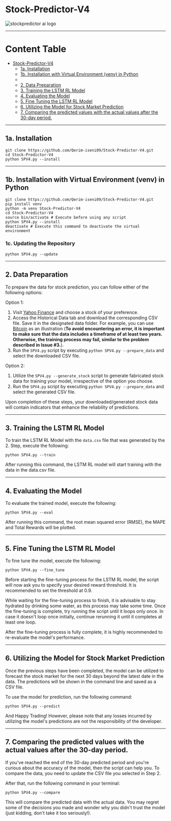# Stock-Predictor-V4

![stockpredictor ai logo](https://user-images.githubusercontent.com/53996451/224323224-3ec1cd20-747c-42ad-9fb1-ba6e0ecb358b.png)

---
# Content Table

- [Stock-Predictor-V4](#stock-predictor-v4)
  - [1a. Installation](#1a-installation)
  - [1b. Installation with Virtual Environment (venv) in Python](#1b-installation-with-virtual-environment-venv-in-python)
  - 
  - [2. Data Preparation](#2-data-preparation)
  - [3. Training the LSTM RL Model](#3-training-the-lstm-rl-model)
  - [4. Evaluating the Model](#4-evaluating-the-model)
  - [5. Fine Tuning the LSTM RL Model](#5-fine-tuning-the-lstm-rl-model)
  - [6. Utilizing the Model for Stock Market Prediction](#6-utilizing-the-model-for-stock-market-prediction)
  - [7. Comparing the predicted values with the actual values after the 30-day period.](#7-comparing-the-predicted-values-with-the-actual-values-after-the-30-day-period)

---

## 1a. Installation
```
git clone https://github.com/Qerim-iseni09/Stock-Predictor-V4.git
cd Stock-Predictor-V4
python SPV4.py --install
```

---

## 1b. Installation with Virtual Environment (venv) in Python
```
git clone https://github.com/Qerim-iseni09/Stock-Predictor-V4.git
pip install venv
python -m venv Stock-Predictor-V4
cd Stock-Predictor-V4
source bin/activate # Execute before using any script
python SPV4.py --install
deactivate # Execute this command to deactivate the virtual environment
```

### 1c. Updating the Repository
```
python SPV4.py --update
```

---

## 2. Data Preparation
To prepare the data for stock prediction, you can follow either of the following options:

Option 1:
1. Visit [Yahoo Finance](https://finance.yahoo.com/) and choose a stock of your preference.
2. Access the Historical Data tab and download the corresponding CSV file. Save it in the designated data folder. For example, you can use [Bitcoin](https://finance.yahoo.com/quote/BTC-USD?p=BTC-USD) as an illustration (**To avoid encountering an error, it is important to make sure that the data includes a timeframe of at least two years. Otherwise, the training process may fail, similar to the problem described in Issue #3.**).
3. Run the `SPV4.py` script by executing `python SPV4.py --prepare_data` and select the downloaded CSV file.

Option 2:
1. Utilize the `SPV4.py --generate_stock` script to generate fabricated stock data for training your model, irrespective of the option you choose.
3. Run the `SPV4.py` script by executing `python SPV4.py --prepare_data` and select the generated CSV file.

Upon completion of these steps, your downloaded/generated stock data will contain indicators that enhance the reliability of predictions.

---

## 3. Training the LSTM RL Model

To train the LSTM RL Model with the `data.csv` file that was generated by the 2. Step, execute the following:

```
python SPV4.py --train
```
After running this command, the LSTM RL model will start training with the data in the data.csv file.

---

## 4. Evaluating the Model
To evaluate the trained model, execute the following:

```
python SPV4.py --eval
```

After running this command, the root mean squared error (RMSE), the MAPE and Total Rewards will be plotted.

---

## 5. Fine Tuning the LSTM RL Model

To fine tune the model, execute the following:
```
python SPV4.py --fine_tune
```
Before starting the fine-tuning process for the LSTM RL model, the script will now ask you to specify your desired reward threshold. It is recommended to set the threshold at 0.9.

While waiting for the fine-tuning process to finish, it is advisable to stay hydrated by drinking some water, as this process may take some time. Once the fine-tuning is complete, try running the script until it loops only once. In case it doesn't loop once initially, continue rerunning it until it completes at least one loop.

After the fine-tuning process is fully complete, it is highly recommended to re-evaluate the model's performance.

---

## 6. Utilizing the Model for Stock Market Prediction
Once the previous steps have been completed, the model can be utilized to forecast the stock market for the next 30 days beyond the latest date in the data. The predictions will be shown in the command line and saved as a CSV file.

To use the model for prediction, run the following command:

```
python SPV4.py --predict
```

And Happy Trading!
However, please note that any losses incurred by utilizing the model's predictions are not the responsibility of the developer.

---

## 7. Comparing the predicted values with the actual values after the 30-day period.

If you've reached the end of the 30-day predicted period and you're curious about the accuracy of the model, then the script can help you. To compare the data, you need to update the CSV file you selected in Step 2.

After that, run the following command in your terminal:
```
python SPV4.py --compare
```

This will compare the predicted data with the actual data. You may regret some of the decisions you made and wonder why you didn't trust the model (just kidding, don't take it too seriously!).
